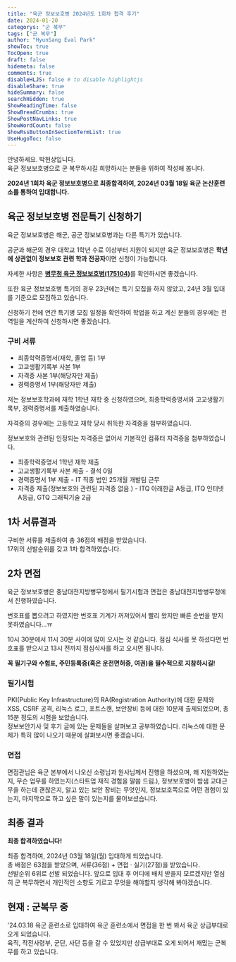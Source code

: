 ```yaml
---
title: "육군 정보보호병 2024년도 1회차 합격 후기"
date: 2024-01-20
categorys: "군 복무"
tags: ["군 복무"]
author: "HyunSang Eval Park"
showToc: true
TocOpen: true
draft: false
hidemeta: false
comments: true
disableHLJS: false # to disable highlightjs
disableShare: true
hideSummary: false
searchHidden: true
ShowReadingTime: false
ShowBreadCrumbs: true
ShowPostNavLinks: true
ShowWordCount: false
ShowRssButtonInSectionTermList: true
UseHugoToc: false
---
```


안녕하세요. 박현상입니다.  
육군 정보보호병으로 군 복무하시길 희망하시는 분들을 위하여 작성해 봅니다.

**2024년 1회차 육군 정보보호병으로 최종합격하여, 2024년 03월 18일 육군 논산훈련소를 통하여 입대합니다.**

## 육군 정보보호병 전문특기 신청하기

육군 정보보호병은 해군, 공군 정보보호병과는 다른 특기가 있습니다.

공군과 해군의 경우 대학교 1학년 수료 이상부터 지원이 되지만 육군 정보보호병은 **학년에 상관없이 정보보호 관련 학과 전공자**이면 신청이 가능합니다.

자세한 사항은 [**병무청 육군 정보보호병(175104)**](https://www.mma.go.kr/contents.do?mc=mma0000516)를 확인하시면 좋겠습니다.

또한 육군 정보보호병 특기의 경우 23년에는 특기 모집을 하지 않았고, 24년 3월 입대를 기준으로 모집하고 있습니다.

신청하기 전에 연간 특기병 모집 일정을 확인하여 학업을 하고 계신 분들의 경우에는 전역일을 계산하여 신청하시면 좋겠습니다.

### 구비 서류

- 최종학력증명서(재학, 졸업 등) 1부
- 고교생활기록부 사본 1부
- 자격증 사본 1부(해당자만 제출)
- 경력증명서 1부(해당자만 제출)

저는 정보보호학과에 재학 1학년 재학 중 신청하였으며, 최종학력증명서와 고교생활기록부, 경력증명서를 제출하였습니다.

자격증의 경우에는 고등학교 재학 당시 취득한 자격증을 첨부하였습니다.

정보보호와 관련된 인정되는 자격증은 없어서 기본적인 컴퓨터 자격증을 첨부하였습니다.

- 최종학력증명서 1학년 재학 제출
- 고교생활기록부 사본 제출 - 결석 0일
- 경력증명서 1부 제출 - IT 직종 법인 25개월 개발팀 근무
- 자격증 제출(정보보호와 관련된 자격증 없음.) - ITQ 아래한글 A등급, ITQ 인터넷 A등급, GTQ 그래픽기술 2급

## 1차 서류결과

구비한 서류를 제출하여 총 36점의 배점을 받았습니다.  
17위의 선발순위를 갖고 1차 합격하였습니다.

## 2차 면접

육군 정보보호병은 충남대전지방병무청에서 필기시험과 면접은 충남대전지방병무청에서 진행하였습니다.

번호표를 뽑으려고 하였지만 번호표 기계가 꺼져있어서 빨리 왔지만 빠른 순번을 받지 못하였습니다…ㅠ

10시 30분에서 11시 30분 사이에 많이 오시는 것 같습니다. 점심 식사를 못 하셨다면 번호표를 받으시고 13시 전까지 점심식사를 하고 오시면 됩니다.

**꼭 필기구와 수험표, 주민등록증(혹은 운전면허증, 여권)을 필수적으로 지참하시길!**

### 필기시험

PKI(Public Key Infrastructure)의 RA(Registration Authority)에 대한 문제와 XSS, CSRF 공격, 리눅스 로그, 포트스캔, 보안장비 등에 대한 10문제 출제되었으며, 총 15분 정도의 시험을 보았습니다.  
정보보안기사 및 후기 글에 있는 문제들을 살펴보고 공부하였습니다. 리눅스에 대한 문제가 특히 많이 나오기 때문에 살펴보시면 좋겠습니다.

### 면접

면접관님은 육군 본부에서 나오신 소령님과 원사님께서 진행을 하셨으며, 왜 지원하였는지, 무슨 업무를 하였는지(스타트업 재직 경험을 말씀 드림.), 정보보호병이 밤샘 교대근무을 하는데 괜찮은지, 알고 있는 보안 장비는 무엇인지, 정보보호쪽으로 어떤 경험이 있는지, 마지막으로 하고 싶은 말이 있는지를 물어보셨습니다.

## 최종 결과

**최종 합격하였습니다!**

최종 합격하여, 2024년 03월 18일(월) 입대하게 되었습니다.  
총 배점은 63점을 받았으며, 서류(36점) + 면접 · 실기(27점)을 받았습니다.  
선발순위 6위로 선발 되었습니다. 앞으로 입대 후 어디에 배치 받을지 모르겠지만 열심히 군 복무하면서 개인적인 소향도 기르고 무엇을 해야할지 생각해 봐야겠습니다.

## 현재 : 군복무 중
'24.03.18 육군 훈련소로 입대하여 육군 훈련소에서 면접을 한 번 봐서 육군 상급부대로 오게 되었습니다.  
육직, 작전사령부, 군단, 사단 등을 갈 수 있었지만 상급부대로 오게 되어서 재밌는 군복무를 하고 있습니다.
